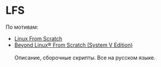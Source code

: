 # LFS
По мотивам:<br>
* [Linux From Scratch][1]<br>
* [Beyond Linux® From Scratch (System V Edition)][2]<br><br>
Описание, сборочные скрипты. Все на русском языке.

[1]: http://www.linuxfromscratch.org/lfs/view/11.3/index.html
[2]: http://www.linuxfromscratch.org/blfs/view/11.3/index.html
